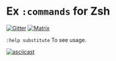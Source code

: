 # Ex `:commands` for Zsh

[![Gitter](https://badges.gitter.im/zsh-vi-more/community.svg)](https://gitter.im/zsh-vi-more/community?utm_source=badge&utm_medium=badge&utm_campaign=pr-badge)
[![Matrix](https://img.shields.io/matrix/zsh-vi-more_community:gitter.im)](https://matrix.to/#/#zsh-vi-more_community:gitter.im)

`:help substitute`
To see usage.

[![asciicast](https://asciinema.org/a/MD4j4uZ4j5K0FF5YBDI8BR7WV.svg)](https://asciinema.org/a/MD4j4uZ4j5K0FF5YBDI8BR7WV)
